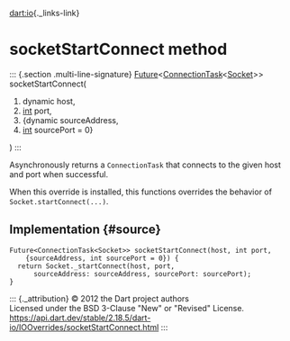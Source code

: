 [dart:io](../../dart-io/dart-io-library){._links-link}

socketStartConnect method
=========================

::: {.section .multi-line-signature}
[Future](../../dart-async/future-class)\<[ConnectionTask](../connectiontask-class)\<[Socket](../socket-class)\>\>
socketStartConnect(

1.  dynamic host,
2.  [int](../../dart-core/int-class) port,
3.  {dynamic sourceAddress,
4.  [int](../../dart-core/int-class) sourcePort = 0}

)
:::

Asynchronously returns a `ConnectionTask` that connects to the given
host and port when successful.

When this override is installed, this functions overrides the behavior
of `Socket.startConnect(...)`.

Implementation {#source}
--------------

``` {.language-dart data-language="dart"}
Future<ConnectionTask<Socket>> socketStartConnect(host, int port,
    {sourceAddress, int sourcePort = 0}) {
  return Socket._startConnect(host, port,
      sourceAddress: sourceAddress, sourcePort: sourcePort);
}
```

::: {._attribution}
© 2012 the Dart project authors\
Licensed under the BSD 3-Clause \"New\" or \"Revised\" License.\
<https://api.dart.dev/stable/2.18.5/dart-io/IOOverrides/socketStartConnect.html>
:::
